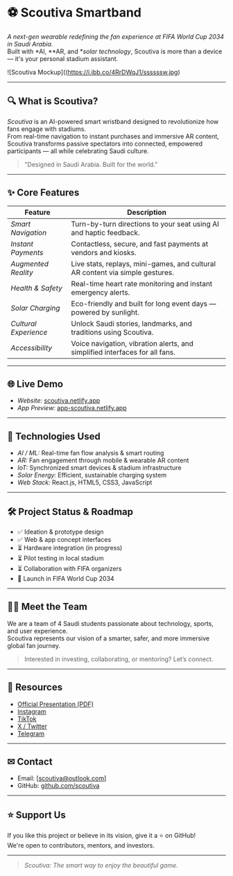 # ⚽ Scoutiva Smartband

*A next-gen wearable redefining the fan experience at FIFA World Cup 2034 in Saudi Arabia.*  
Built with *AI, **AR, and **solar technology*, Scoutiva is more than a device — it's your personal stadium assistant.

![Scoutiva Mockup]((https://i.ibb.co/4RrDWqJ1/ssssssw.jpg)

---

## 🔍 What is Scoutiva?

*Scoutiva* is an AI-powered smart wristband designed to revolutionize how fans engage with stadiums.  
From real-time navigation to instant purchases and immersive AR content, Scoutiva transforms passive spectators into connected, empowered participants — all while celebrating Saudi culture.

> "Designed in Saudi Arabia. Built for the world."

---

## ✨ Core Features

| Feature                | Description                                                                 |
|------------------------|-----------------------------------------------------------------------------|
| *Smart Navigation*   | Turn-by-turn directions to your seat using AI and haptic feedback.          |
| *Instant Payments*   | Contactless, secure, and fast payments at vendors and kiosks.               |
| *Augmented Reality*  | Live stats, replays, mini-games, and cultural AR content via simple gestures. |
| *Health & Safety*    | Real-time heart rate monitoring and instant emergency alerts.               |
| *Solar Charging*     | Eco-friendly and built for long event days — powered by sunlight.           |
| *Cultural Experience*| Unlock Saudi stories, landmarks, and traditions using Scoutiva.             |
| *Accessibility*      | Voice navigation, vibration alerts, and simplified interfaces for all fans. |

---

## 🌐 Live Demo

- *Website:* [scoutiva.netlify.app](https://scoutiva.netlify.app)
- *App Preview:* [app-scoutiva.netlify.app](https://app-scoutiva.netlify.app)

---

## 🧠 Technologies Used

- *AI / ML:* Real-time fan flow analysis & smart routing
- *AR:* Fan engagement through mobile & wearable AR content
- *IoT:* Synchronized smart devices & stadium infrastructure
- *Solar Energy:* Efficient, sustainable charging system
- *Web Stack:* React.js, HTML5, CSS3, JavaScript

---

## 🛠 Project Status & Roadmap

- ✅ Ideation & prototype design  
- ✅ Web & app concept interfaces  
- ⏳ Hardware integration (in progress)  
- ⏳ Pilot testing in local stadium  
- ⏳ Collaboration with FIFA organizers  
- 🚀 Launch in FIFA World Cup 2034

---

## 🧑‍💻 Meet the Team

We are a team of 4 Saudi students passionate about technology, sports, and user experience.  
Scoutiva represents our vision of a smarter, safer, and more immersive global fan journey.

> Interested in investing, collaborating, or mentoring? Let’s connect.

---

## 📂 Resources

- [Official Presentation (PDF)](presentation/Scoutiva_Pitch_Deck.pdf)  
- [Instagram](https://www.instagram.com/scoutiva_sa)  
- [TikTok](https://www.tiktok.com/@scoutiva_sa)  
- [X / Twitter](https://x.com/scoutiva_sa)  
- [Telegram](https://t.me/scoutiva_sa)

---

## ✉ Contact

- Email: [scoutiva@outlook.com]  
- GitHub: [github.com/scoutiva](https://github.com/scoutiva)

---

## ⭐ Support Us

If you like this project or believe in its vision, give it a ⭐ on GitHub!  
We're open to contributors, mentors, and investors.

---

> *Scoutiva: The smart way to enjoy the beautiful game.*
